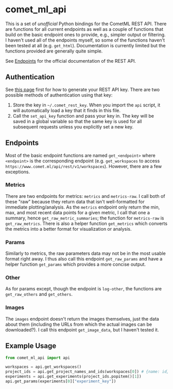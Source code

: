 # comet_ml_api

This is a set of _unofficial_ Python bindings for the CometML REST API. There are functions for all current endpoints as well as a couple of functions that build on the basic endpoint ones to provide, e.g., simpler output or filtering. I haven't used all of the endpoints myself, so some of the functions haven't been tested at all (e.g. `get_html`). Documentation is currently limited but the functions provided are generally quite simple.

See [Endpoints][endpoints] for the official documentation of the REST API.

## Authentication

See [this page][api key] first for how to generate your REST API key. There are two possible methods of authentication using that key:
1. Store the key in `~/.comet_rest_key`. When you import the `api` script, it will automatically load a key that it finds in this file.
2. Call the `set_api_key` function and pass your key in. The key will be saved in a global variable so that the same key is used for all subsequent requests unless you explicitly set a new key.

## Endpoints

Most of the basic endpoint functions are named `get_<endpoint>` where `<endpoint>` is the corresponding endpoint (e.g. `get_workspaces` to access `https://www.comet.ml/api/rest/v1/workspaces`). However, there are a few exceptions.

### Metrics
There are two endpoints for metrics: `metrics` and `metrics-raw`. I call both of these "raw" because they return data that isn't well-formatted for immediate plotting/analysis. As the `metrics` endpoint only return the min, max, and most recent data points for a given metric, I call that one a summary, hence `get_raw_metric_summaries`; the function for `metrics-raw` is `get_raw_metrics`. There is also a helper function `get_metrics` which converts the metrics into a better format for visualization or analysis.

### Params
Similarly to metrics, the raw parameters data may not be in the most usable format right away. I thus also call this endpoint `get_raw_params` and have a helper function `get_params` which provides a more concise output.

### Other
As for params except, though the endpoint is `log-other`, the functions are `get_raw_others` and `get_others`.

### Images
The `images` endpoint doesn't return the images themselves, just the data about them (including the URLs from which the actual images can be downloaded?). I call this endpoint `get_image_data`, but I haven't tested it.

## Example Usage

```python
from comet_ml_api import api

workspaces = api.get_workspaces()
project_ids = api.get_project_names_and_ids(workspaces[0]) # {name: id}
experiments = api.get_experiments(project_ids.popitem()[1])
api.get_params(experiments[0]["experiment_key"])
```

[endpoints]: https://www.comet.ml/docs/rest-api/endpoints/
[api key]: https://www.comet.ml/docs/rest-api/getting-started/
